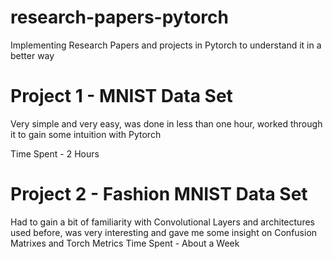 # research-papers-pytorch
Implementing Research Papers and projects in Pytorch to understand it in a better way

# Project 1 - MNIST Data Set
Very simple and very easy, was done in less than one hour, worked through it to gain some intuition with Pytorch

Time Spent - 2 Hours

# Project 2 - Fashion MNIST Data Set
Had to gain a bit of familiarity with Convolutional Layers and architectures used before, was very interesting and gave me some insight on Confusion Matrixes and Torch Metrics
Time Spent - About a Week 
